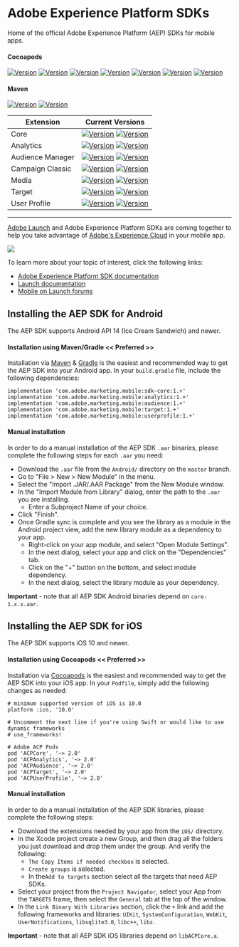 # Adobe Experience Platform SDKs
Home of the official Adobe Experience Platform (AEP) SDKs for mobile apps.
#### Cocoapods
[![Version](https://img.shields.io/cocoapods/v/ACPCore.svg?colorB=red&style=plastic&label=ACPCore)](https://cocoapods.org/pods/ACPCore)
[![Version](https://img.shields.io/cocoapods/v/ACPAnalytics.svg?colorB=red&style=plastic&label=ACPAnalytics)](https://cocoapods.org/pods/ACPAnalytics)
[![Version](https://img.shields.io/cocoapods/v/ACPAudience.svg?colorB=red&style=plastic&label=ACPAudience)](https://cocoapods.org/pods/ACPAudience)
[![Version](https://img.shields.io/cocoapods/v/ACPCampaignClassic.svg?colorB=red&style=plastic&label=ACPCampaignClassic)](https://cocoapods.org/pods/ACPCampaignClassic)
[![Version](https://img.shields.io/cocoapods/v/ACPMedia.svg?colorB=red&style=plastic&label=ACPMedia)](https://cocoapods.org/pods/ACPMedia)
[![Version](https://img.shields.io/cocoapods/v/ACPTarget.svg?colorB=red&style=plastic&label=ACPTarget)](https://cocoapods.org/pods/ACPTarget)
[![Version](https://img.shields.io/cocoapods/v/ACPUserProfile.svg?colorB=red&style=plastic&label=ACPUserProfile)](https://cocoapods.org/pods/ACPUserProfile)


#### Maven
[![Version](https://img.shields.io/maven-central/v/com.adobe.marketing.mobile/sdk-core.svg?style=plastic&label=sdk-core)](https://mvnrepository.com/artifact/com.adobe.marketing.mobile/sdk-core)
[![Version](https://img.shields.io/maven-central/v/com.adobe.marketing.mobile/analytics.svg?style=plastic&label=analytics)](https://mvnrepository.com/artifact/com.adobe.marketing.mobile/analytics)

| Extension | Current Versions |
| --------- | ---------------- |
| Core | [![Version](https://img.shields.io/cocoapods/v/ACPCore.svg?colorB=red&style=plastic&label=pod%20ACPCore)](https://cocoapods.org/pods/ACPCore) [![Version](https://img.shields.io/maven-central/v/com.adobe.marketing.mobile/sdk-core.svg?style=plastic)](https://mvnrepository.com/artifact/com.adobe.marketing.mobile/sdk-core) |
| Analytics | [![Version](https://img.shields.io/cocoapods/v/ACPAnalytics.svg?colorB=red&style=plastic)](https://cocoapods.org/pods/ACPAnalytics) [![Version](https://img.shields.io/maven-central/v/com.adobe.marketing.mobile/analytics.svg?style=plastic)](https://mvnrepository.com/artifact/com.adobe.marketing.mobile/analytics) |
| Audience Manager | [![Version](https://img.shields.io/cocoapods/v/ACPAudience.svg?colorB=red&style=plastic)](https://cocoapods.org/pods/ACPAudience) [![Version](https://img.shields.io/maven-central/v/com.adobe.marketing.mobile/audience.svg?style=plastic)](https://mvnrepository.com/artifact/com.adobe.marketing.mobile/audience) |
| Campaign Classic | [![Version](https://img.shields.io/cocoapods/v/ACPCampaignClassic.svg?colorB=red&style=plastic)](https://cocoapods.org/pods/ACPCampaignClassic) [![Version](https://img.shields.io/maven-central/v/com.adobe.marketing.mobile/campaignclassic.svg?style=plastic)](https://mvnrepository.com/artifact/com.adobe.marketing.mobile/campaignclassic) |
| Media | [![Version](https://img.shields.io/cocoapods/v/ACPMedia.svg?colorB=red&style=plastic)](https://cocoapods.org/pods/ACPMedia) [![Version](https://img.shields.io/maven-central/v/com.adobe.marketing.mobile/media.svg?style=plastic)](https://mvnrepository.com/artifact/com.adobe.marketing.mobile/media) |
| Target | [![Version](https://img.shields.io/cocoapods/v/ACPTarget.svg?colorB=red&style=plastic)](https://cocoapods.org/pods/ACPTarget) [![Version](https://img.shields.io/maven-central/v/com.adobe.marketing.mobile/target.svg?style=plastic)](https://mvnrepository.com/artifact/com.adobe.marketing.mobile/target) |
| User Profile | [![Version](https://img.shields.io/cocoapods/v/ACPUserProfile.svg?colorB=red&style=plastic)](https://cocoapods.org/pods/ACPUserProfile) [![Version](https://img.shields.io/maven-central/v/com.adobe.marketing.mobile/userprofile.svg?style=plastic)](https://mvnrepository.com/artifact/com.adobe.marketing.mobile/userprofile) |

<hr>

[Adobe Launch](https://launch.adobe.com/) and Adobe Experience Platform SDKs are coming together to help you take advantage of [Adobe's Experience Cloud](https://www.adobe.com/experience-cloud.html) in your mobile app.

<img src="resources/acp_sdks.png"></img>

To learn more about your topic of interest, click the following links:

- [Adobe Experience Platform SDK documentation](https://aep-sdks.gitbook.io/docs/)
- [Launch documentation](https://docs.adobelaunch.com/)
- [Mobile on Launch forums](https://forums.adobe.com/community/experience-cloud/platform/launch/sdk)


## Installing the AEP SDK for Android

The AEP SDK supports Android API 14 (Ice Cream Sandwich) and newer.

#### <a name="gradle"></a>Installation using Maven/Gradle << Preferred >>
Installation via [Maven](https://maven.apache.org/) & [Gradle](https://gradle.org/) is the easiest and recommended way to get the AEP SDK into your Android app.  In your `build.gradle` file, include the following dependencies:

    implementation 'com.adobe.marketing.mobile:sdk-core:1.+'
    implementation 'com.adobe.marketing.mobile:analytics:1.+'
    implementation 'com.adobe.marketing.mobile:audience:1.+'
    implementation 'com.adobe.marketing.mobile:target:1.+'
    implementation 'com.adobe.marketing.mobile:userprofile:1.+'

#### <a name="manual-android"></a>Manual installation
In order to do a manual installation of the AEP SDK `.aar` binaries, please complete the following steps for each `.aar` you need:
- Download the `.aar` file from the `Android/` directory on the `master` branch.
- Go to "File > New > New Module" in the menu.
- Select the "Import .JAR/.AAR Package" from the New Module window.
- In the "Import Module from Library" dialog, enter the path to the `.aar` you are installing.
   - Enter a Subproject Name of your choice.
- Click "Finish".
- Once Gradle sync is complete and you see the library as a module in the Android project view, add the new library module as a dependency to your app.
   - Right-click on your app module, and select "Open Module Settings".
   - In the next dialog, select your app and click on the "Dependencies" tab.
   - Click on the "+" button on the bottom, and select module dependency.
   - In the next dialog, select the library module as your dependency.

__Important__ - note that all AEP SDK Android binaries depend on `core-1.x.x.aar`.

## Installing the AEP SDK for iOS

The AEP SDK supports iOS 10 and newer.

#### <a name="cocoapods"></a>Installation using Cocoapods << Preferred >>
Installation via [Cocoapods](https://cocoapods.org/) is the easiest and recommended way to get the AEP SDK into your iOS app.  In your `Podfile`, simply add the following changes as needed:

    # minimum supported version of iOS is 10.0
    platform :ios, '10.0'    

    # Uncomment the next line if you're using Swift or would like to use dynamic frameworks
    # use_frameworks!
    
    # Adobe ACP Pods
    pod 'ACPCore', '~> 2.0'
    pod 'ACPAnalytics', '~> 2.0'
    pod 'ACPAudience', '~> 2.0'
    pod 'ACPTarget', '~> 2.0'
    pod 'ACPUserProfile', '~> 2.0'


#### <a name="manual-ios"></a>Manual installation
In order to do a manual installation of the AEP SDK libraries, please complete the following steps:
- Download the extensions needed by your app from the `iOS/` directory.
- In the Xcode project create a new Group, and then drag all the folders you just download and drop them under the group. And verify the following:
    * `The Copy Items if needed checkbox` is selected.
    * `Create groups` is selected.
    * In the`Add to targets` section select all the targets that need AEP SDKs.
- Select your project from the `Project Navigator`, select your App from the `TARGETS` frame, then select the `General` tab at the top of the window.
- In the `Link Binary With Libraries` section, click the `+` link and add the following frameworks and libraries: `UIKit`, `SystemConfiguration`, `WebKit`, `UserNotifications`, `libsqlite3.0`, `libc++`, `libz`.

__Important__ - note that all AEP SDK iOS libraries depend on `libACPCore.a`.
